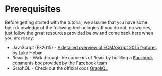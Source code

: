 # Prerequisites

Before getting started with the tutorial, we assume that you have some basic knowledge of the following technologies. If you do not, no worries, just follow the great resources provided below and come back here when you are ready:

- JavaScript (ES2015) - [A detailed overview of ECMAScript 2015 features](https://babeljs.io/docs/learn-es2015) by Luke Hoban
- React.js - Walk through the concepts of React by building a [Facebook comments box](https://facebook.github.io/react/docs/tutorial.html) provided by the Facebook team
- GraphQL - Check out the official docs [GraphQL](http://graphql.org/)
